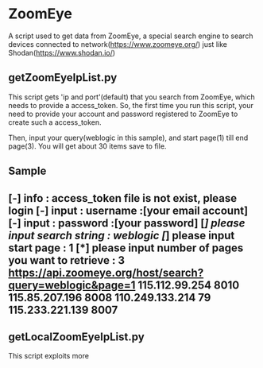 # ZoomEye
A script used to get data from ZoomEye, a special search engine to search devices connected to network(https://www.zoomeye.org/)
just like Shodan(https://www.shodan.io/)

## getZoomEyeIpList.py
This script gets 'ip and port'(default) that you search from ZoomEye, which needs to provide a access_token. So, the first time 
you run this script, your need to provide your account and password registered to ZoomEye to create such a access_token.

Then, input your query(weblogic in this sample), and start page(1) till end page(3). You will get about 30 items save to file.

Sample
-------------------------------------------------------
 [-] info : access_token file is not exist, please login
 [-] input : username :[your email account]
 [-] input : password :[your password]
 [*] please input search string : weblogic
 [*] please input start page : 1
 [*] please input number of pages you want to retrieve : 3
 https://api.zoomeye.org/host/search?query=weblogic&page=1
 115.112.99.254 8010
 115.85.207.196 8008
 110.249.133.214 79
 115.233.221.139 8007
-------------------------------------------------------


## getLocalZoomEyeIpList.py
This script exploits more 
